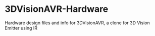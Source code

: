 # 3DVisionAVR-Hardware
Hardware design files and info for 3DVisionAVR, a clone for 3D Vision Emitter using IR
